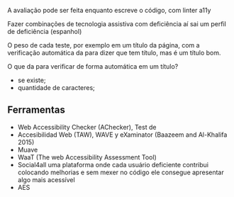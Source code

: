 A avaliação pode ser feita enquanto escreve o código, com linter a11y

Fazer combinações de tecnologia assistiva com deficiência aí sai um perfil de deficiência (espanhol)

O peso de cada teste, por exemplo em um título da página, com a verificação automática da para dizer que tem título, mas é um título bom.

O que da para verificar de forma automática em um título?

- se existe;
- quantidade de caracteres;

## Ferramentas

- Web Accessibility Checker (AChecker), Test de
- Accesibilidad Web (TAW), WAVE y eXaminator (Baazeem and Al-Khalifa 2015)
- Muave
- WaaT (The web Accessibility Assessment Tool)
- Social4all uma plataforma onde cada usuário deficiente contribui colocando melhorias e sem mexer no código ele consegue apresentar algo mais acessível
- AES